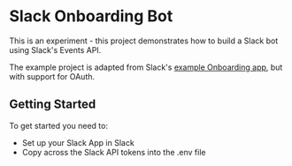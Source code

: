 # Slack Onboarding Bot

This is an experiment - this project demonstrates how to build a Slack bot using Slack's Events API.

The example project is adapted from Slack's [example Onboarding app](https://github.com/slackapi/onboarding-example), but with support for OAuth.

## Getting Started
To get started you need to:

- Set up your Slack App in Slack
- Copy across the Slack API tokens into the .env file
